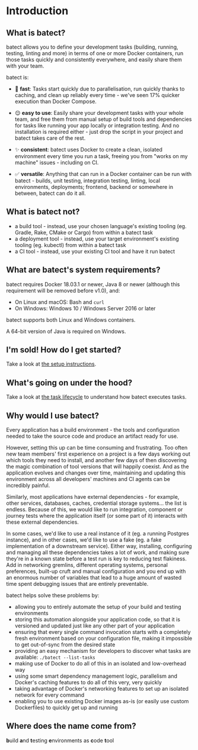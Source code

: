 # Introduction

## What is batect?

batect allows you to define your development tasks (building, running, testing, linting and more) in terms of one or more
Docker containers, run those tasks quickly and consistently everywhere, and easily share them with your team.

batect is:

* :rocket: **fast**: Tasks start quickly due to parallelisation, run quickly thanks to caching, and clean up reliably every time - we've
  seen 17% quicker execution than Docker Compose.

* :relieved: **easy to use**: Easily share your development tasks with your whole team, and free them from manual setup of build tools and dependencies
  for tasks like running your app locally or integration testing. And no installation is required either - just drop the script in your
  project and batect takes care of the rest.

* :sparkles: **consistent**: batect uses Docker to create a clean, isolated environment every time you run a task, freeing you from "works on my machine"
  issues - including on CI.

* :white_check_mark: **versatile**: Anything that can run in a Docker container can be run with batect - builds, unit testing, integration testing, linting,
  local environments, deployments; frontend, backend or somewhere in between, batect can do it all.

## What is batect not?

* a build tool - instead, use your chosen language's existing tooling (eg. Gradle, Rake, CMake or Cargo) from within a batect task
* a deployment tool - instead, use your target environment's existing tooling (eg. kubectl) from within a batect task
* a CI tool - instead, use your existing CI tool and have it run batect

## What are batect's system requirements?

batect requires Docker 18.03.1 or newer, Java 8 or newer (although this requirement will be removed before v1.0), and:

* On Linux and macOS: Bash and `curl`
* On Windows: Windows 10 / Windows Server 2016 or later

batect supports both Linux and Windows containers.

A 64-bit version of Java is required on Windows.

## I'm sold! How do I get started?

Take a look at [the setup instructions](Setup.md).

## What's going on under the hood?

Take a look at [the task lifecycle](TaskLifecycle.md) to understand how batect executes tasks.

## Why would I use batect?

Every application has a build environment - the tools and configuration needed to take the source code and produce an artifact
ready for use.

However, setting this up can be time consuming and frustrating. Too often new team members' first experience on
a project is a few days working out which tools they need to install, and another few days of then discovering the magic
combination of tool versions that will happily coexist. And as the application evolves and changes over time, maintaining and
updating this environment across all developers' machines and CI agents can be incredibly painful.

Similarly, most applications have external dependencies - for example, other services, databases, caches, credential storage
systems... the list is endless. Because of this, we would like to run integration, component or journey tests where the
application itself (or some part of it) interacts with these external dependencies.

In some cases, we'd like to use a real instance of it (eg. a running Postgres instance), and in other cases, we'd like to use a
fake (eg. a fake implementation of a downstream service). Either way, installing, configuring and managing all these dependencies
takes a lot of work, and making sure they're in a known state before a test run is key to reducing test flakiness. Add in networking
gremlins, different operating systems, personal preferences, built-up cruft and manual configuration and you end up with an enormous
number of variables that lead to a huge amount of wasted time spent debugging issues that are entirely preventable.

batect helps solve these problems by:

* allowing you to entirely automate the setup of your build and testing environments
* storing this automation alongside your application code, so that it is versioned and updated just like any other part of
  your application
* ensuring that every single command invocation starts with a completely fresh environment based on your configuration file,
  making it impossible to get out-of-sync from the desired state
* providing an easy mechanism for developers to discover what tasks are available: `./batect --list-tasks`
* making use of Docker to do all of this in an isolated and low-overhead way
* using some smart dependency management logic, parallelism and Docker's caching features to do all of this very, very quickly
* taking advantage of Docker's networking features to set up an isolated network for every command
* enabling you to use existing Docker images as-is (or easily use custom Dockerfiles) to quickly get up and running

## Where does the name come from?

**b**uild **a**nd **t**esting **e**nvironments as **c**ode **t**ool
